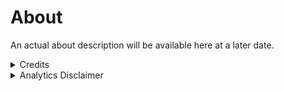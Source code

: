 # About

An actual about description will be available here at a later date.

<details><summary>Credits</summary>

>### Theme
>This site uses the Fuwari theme (based on Astro)
>::github{repo="saicaca/fuwari"}

>### Libraries
>
> ::github{repo="withastro/astro"}

> ### Sources of images used in this site
> - [AxoBlu](https://bsky.app/profile/axoblu.konpeki.solutions)
> - [Unsplash](https://unsplash.com/)

</details>

<details><summary>Analytics Disclaimer</summary>

All data collected is non-identifiable. If you have specific questions about the below statements, email [privacy@shad.moe](mailto:privacy@shad.moe).

### Umami Analytics
This site uses [Umami Analytics](https://umami.is/docs). No identifying data is stored.

Umami Analytics is used to monitor number of visitors, and popular posts on the blog. Accessible data includes:
- Path Visited
- Referrer
- Country of Origin
- Device (Desktop, Mobile, etc.)
- Operating System (Listed as Windows, iOS, etc.)

### Cloudflare Analytics
This site uses [Cloudflare DNS Analytics](https://developers.cloudflare.com/dns/additional-options/analytics/). Collected personal data is limited to the IP Address of the connecting device.

Cloudflare DNS Analytics is used to monitor number of visitors across `*.shad.moe`. Accessible data includes:
- Query name
- Query type (same as DNS record type)
- Response code
- Responding Cloudflare Data center
- Source IP
- Destination IP
- Protocol
- IP version

</details>